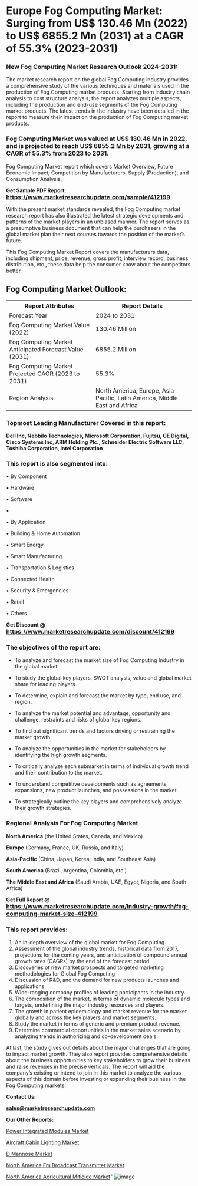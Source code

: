 # Europe Fog Computing Market: Surging from US$ 130.46 Mn (2022) to US$ 6855.2 Mn (2031) at a CAGR of 55.3% (2023-2031)

<strong><h3>New Fog Computing Market Research Outlook 2024-2031:</h3></strong>

The market research report on the global Fog Computing industry provides a comprehensive study of the various techniques and materials used in the production of Fog Computing market products. Starting from industry chain analysis to cost structure analysis, the report analyzes multiple aspects, including the production and end-use segments of the Fog Computing market products. The latest trends in the industry have been detailed in the report to measure their impact on the production of Fog Computing market products.

<strong><h3>Fog Computing Market was valued at US$ 130.46 Mn in 2022, and is projected to reach US$ 6855.2 Mn by 2031, growing at a CAGR of 55.3% from 2023 to 2031.</h3></strong>

Fog Computing Market report which covers Market Overview, Future Economic Impact, Competition by Manufacturers, Supply (Production), and Consumption Analysis.

<strong>Get Sample PDF Report: <a href=https://www.marketresearchupdate.com/sample/412199><font size=3 color=#0000ff>https://www.marketresearchupdate.com/sample/412199</font></a></strong>

With the present market standards revealed, the Fog Computing market research report has also illustrated the latest strategic developments and patterns of the market players in an unbiased manner. The report serves as a presumptive business document that can help the purchasers in the global market plan their next courses towards the position of the market’s future.

This Fog Computing Market Report covers the manufacturers data, including shipment, price, revenue, gross profit, interview record, business distribution, etc., these data help the consumer know about the competitors better.

<html>
<body>

<h2>Fog Computing Market Outlook:</h2>

<table>
  <tr>
    <th>Report Attributes</th>
    <th>Report Details</th>
  </tr>
  <tr>
    <td>Forecast Year</td>
    <td>2024 to 2031</td>
  </tr>
  <tr>
    <td>Fog Computing Market Value (2022)</td>
    <td>130.46 Million</td>
  </tr>
  <tr>
    <td>Fog Computing Market Anticipated Forecast Value (2031)</td>
    <td>6855.2 Million</td>
  </tr>
  <tr>
    <td>Fog Computing Market Projected CAGR (2023 to 2031)</td>
    <td>55.3%</td>
  </tr>
  <tr>
    <td>Region Analysis</td>
    <td>North America, Europe, Asia Pacific, Latin America, Middle East and Africa</td>
  </tr>
</table>

</body>
</html>

<strong><h3>Topmost Leading Manufacturer Covered in this report:</h3></strong>

<strong>Dell Inc, Nebbilo Technologies, Microsoft Corporation, Fujitsu, GE Digital, Cisco Systems Inc, ARM Holding Plc., Schneider Electric Software LLC, Toshiba Corporation, Intel Corporation</strong>

<strong><h3>This report is also segmented into:</h3></strong>

• By Component

• Hardware

• Software

• 

• By Application

• Building & Home Automation

• Smart Energy

• Smart Manufacturing

• Transportation & Logistics

• Connected Health

• Security & Emergencies

• Retail

• Others

<strong>Get Discount @ <a href=https://www.marketresearchupdate.com/discount/412199><font size=3 color=#0000ff>https://www.marketresearchupdate.com/discount/412199</font></a></strong>

<strong><h3>The objectives of the report are:</h3></strong>

- To analyze and forecast the market size of Fog Computing Industry in the global market.

- To study the global key players, SWOT analysis, value and global market share for leading players.

- To determine, explain and forecast the market by type, end use, and region.

- To analyze the market potential and advantage, opportunity and challenge, restraints and risks of global key regions.

- To find out significant trends and factors driving or restraining the market growth.

- To analyze the opportunities in the market for stakeholders by identifying the high growth segments.

- To critically analyze each submarket in terms of individual growth trend and their contribution to the market.

- To understand competitive developments such as agreements, expansions, new product launches, and possessions in the market.

- To strategically outline the key players and comprehensively analyze their growth strategies.

<strong><h3>Regional Analysis For Fog Computing Market</h3></strong>

<strong>North America</strong> (the United States, Canada, and Mexico)

<strong>Europe</strong> (Germany, France, UK, Russia, and Italy)

<strong>Asia-Pacific</strong> (China, Japan, Korea, India, and Southeast Asia)

<strong>South America</strong> (Brazil, Argentina, Colombia, etc.)

<strong>The Middle East and Africa</strong> (Saudi Arabia, UAE, Egypt, Nigeria, and South Africa)

<strong>Get Full Report @ <a href=https://www.marketresearchupdate.com/industry-growth/fog-computing-market-size-412199><font size=3 color=#0000ff>https://www.marketresearchupdate.com/industry-growth/fog-computing-market-size-412199</font></a></strong>

<strong><h3>This report provides:</h3></strong>
<ol>
  <li>An in-depth overview of the global market for Fog Computing.</li>
  <li>Assessment of the global industry trends, historical data from 2017, projections for the coming years, and anticipation of compound annual growth rates (CAGRs) by the end of the forecast period.</li>
  <li>Discoveries of new market prospects and targeted marketing methodologies for Global Fog Computing</li>
  <li>Discussion of R&amp;D, and the demand for new products launches and applications.</li>
  <li>Wide-ranging company profiles of leading participants in the industry.</li>
  <li>The composition of the market, in terms of dynamic molecule types and targets, underlining the major industry resources and players.</li>
  <li>The growth in patient epidemiology and market revenue for the market globally and across the key players and market segments.</li>
  <li>Study the market in terms of generic and premium product revenue.</li>
  <li>Determine commercial opportunities in the market sales scenario by analyzing trends in authorizing and co-development deals.</li>
</ol>

At last, the study gives out details about the major challenges that are going to impact market growth. They also report provides comprehensive details about the business opportunities to key stakeholders to grow their business and raise revenues in the precise verticals. The report will aid the company’s existing or intend to join in this market to analyze the various aspects of this domain before investing or expanding their business in the Fog Computing markets.

<strong>Contact Us:</strong>

<strong>sales@marketresearchupdate.com</strong>

<strong>Our Other Reports:</strong>

<a href=https://www.linkedin.com/pulse/power-integrated-modules-market-has-huge-growth>Power Integrated Modules Market</a>

<a href=https://www.linkedin.com/pulse/aircraft-cabin-lighting-market-industry-analysis>Aircraft Cabin Lighting Market</a>

<a href=https://www.linkedin.com/pulse/d-mannose-market-2023-analysis-growth-drivers-vendors>D Mannose Market</a>

<a href=https://www.linkedin.com/pulse/north-america-fm-broadcast-transmitter-market>North America Fm Broadcast Transmitter Market</a>

<a href=https://www.linkedin.com/pulse/north-america-agricultural-miticide-market-trends>North America Agricultural Miticide Market</a>"
![image](https://github.com/rutujamande/Market-Report-Analysis/assets/158454097/ea15bdcd-0e47-4b91-9f27-2e0dde0d46a8)
